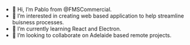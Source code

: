 - 👋 Hi, I’m Pablo from @FMSCommercial.
- 👀 I’m interested in creating web based application to help streamline buisness processes.
- 🌱 I’m currently learning React and Electron.
- 💞️ I’m looking to collaborate on Adelaide based remote projects.

<!---
FMSCommercial/FMSCommercial is a ✨ special ✨ repository because its `README.md` (this file) appears on your GitHub profile.
You can click the Preview link to take a look at your changes.
--->
